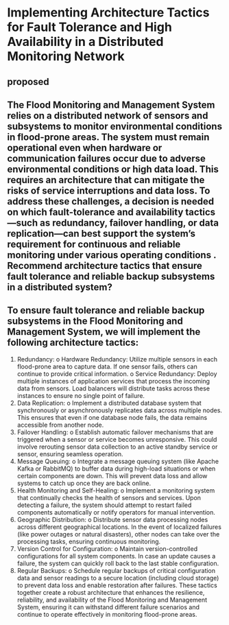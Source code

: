 # Implementing Architecture Tactics for Fault Tolerance and High Availability in a Distributed Monitoring Network

## proposed

## The Flood Monitoring and Management System relies on a distributed network of sensors and subsystems to monitor environmental conditions in flood-prone areas. The system must remain operational even when hardware or communication failures occur due to adverse environmental conditions or high data load. This requires an architecture that can mitigate the risks of service interruptions and data loss. To address these challenges, a decision is needed on which fault-tolerance and availability tactics—such as redundancy, failover handling, or data replication—can best support the system’s requirement for continuous and reliable monitoring under various operating conditions . Recommend  architecture tactics that ensure fault tolerance and reliable backup subsystems in a distributed system?


## To ensure fault tolerance and reliable backup subsystems in the Flood Monitoring and Management System, we will implement the following architecture tactics:
1.    Redundancy:
o    Hardware Redundancy: Utilize multiple sensors in each flood-prone area to capture data. If one sensor fails, others can continue to provide critical information.
o    Service Redundancy: Deploy multiple instances of application services that process the incoming data from sensors. Load balancers will distribute tasks across these instances to ensure no single point of failure.
2.    Data Replication:
o    Implement a distributed database system that synchronously or asynchronously replicates data across multiple nodes. This ensures that even if one database node fails, the data remains accessible from another node.
3.    Failover Handling:
o    Establish automatic failover mechanisms that are triggered when a sensor or service becomes unresponsive. This could involve rerouting sensor data collection to an active standby service or sensor, ensuring seamless operation.
4.    Message Queuing:
o    Integrate a message queuing system (like Apache Kafka or RabbitMQ) to buffer data during high-load situations or when certain components are down. This will prevent data loss and allow systems to catch up once they are back online.
5.    Health Monitoring and Self-Healing:
o    Implement a monitoring system that continually checks the health of sensors and services. Upon detecting a failure, the system should attempt to restart failed components automatically or notify operators for manual intervention.
6.    Geographic Distribution:
o    Distribute sensor data processing nodes across different geographical locations. In the event of localized failures (like power outages or natural disasters), other nodes can take over the processing tasks, ensuring continuous monitoring.
7.    Version Control for Configuration:
o    Maintain version-controlled configurations for all system components. In case an update causes a failure, the system can quickly roll back to the last stable configuration.
8.    Regular Backups:
o    Schedule regular backups of critical configuration data and sensor readings to a secure location (including cloud storage) to prevent data loss and enable restoration after failures.
These tactics together create a robust architecture that enhances the resilience, reliability, and availability of the Flood Monitoring and Management System, ensuring it can withstand different failure scenarios and continue to operate effectively in monitoring flood-prone areas.



